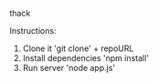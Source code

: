 thack

Instructions:

1. Clone it 'git clone' + repoURL
2. Install dependencies 'npm install'
3. Run server 'node app.js'